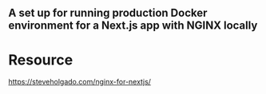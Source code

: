 ## A set up for running production Docker environment for a Next.js app with NGINX locally

# Resource

https://steveholgado.com/nginx-for-nextjs/


